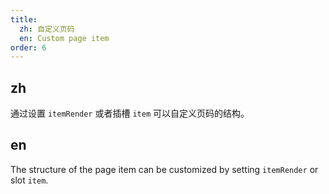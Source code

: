 ```yaml
---
title:
  zh: 自定义页码
  en: Custom page item
order: 6
---
```


## zh

通过设置 `itemRender` 或者插槽 `item` 可以自定义页码的结构。

## en

The structure of the page item can be customized by setting `itemRender` or slot `item`.
